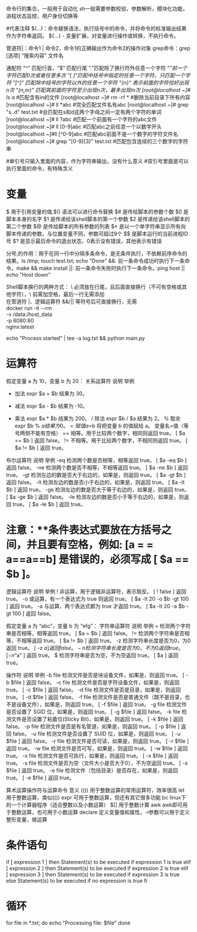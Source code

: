命令行的集合，一般用于自动化
sh一般需要参数校验，参数解析，模块化功能，进程状态监控，用户身份切换等

#代表注释
$(...)：命令替换语法，执行括号中的命令，并将命令的标准输出结果作为字符串返回。
${...} - 变量扩展，对变量进行操作或转换，不执行命令。

管道符|：命令1 | 命令2，命令1的正确输出作为命令2的操作对象
grep命令：grep [选项] “搜索内容” 文件名

通配符
"^" 匹配行首，“$” 匹配行尾
"."匹配除了换行符外任意一个字符
“*”前一个字符匹配0次或者任意多次
“[ ]”匹配中括号中指定的任意一个字符，只匹配一个字符
"[^]" 匹配除中括号的字符以外的任意一个字符
"\{n\}" 表示前面的字符恰好出现n次
"\{n,m\}" 匹配其前面的字符至少出现n次，最多出现m次
[root@localhost ~]# ls a*   #匹配含有in的文件
[root@localhost ~]# rm -rf *   #删除当前目录下所有内容
[root@localhost ~]# ll *abc   #完全匹配文件名有abc
[root@localhost ~]# grep "s..d" test.txt #会匹配在s和d这两个字母之间一定有两个字符的单词
[root@localhost ~]# ll ?abc   #匹配一个前面有一个字符的abc文件
[root@localhost ~]# ll [0-9]abc   #匹配abc之前任意一个以数字开头
[root@localhost ~]#ll [^0-9]abc   #匹配abc前面不是一个数字的字符文件名
[root@localhost ~]# grep "[0-9]{3\}" test.txt #匹配包含连续的三个数字的字符串


#单引号只输入里面的内容，作为字符串输出，没有什么意义
#双引号里面是可以执行里面的命令，有特殊含义

# 变量
$ 用于引用变量的值,$() 语法可以进行命令替换
$# 是传给脚本的参数个数
$0 是脚本本身的名字
$1 是传递给该shell脚本的第一个参数
$2 是传递给该shell脚本的第二个参数
$@ 是传给脚本的所有参数的列表
$* 是以一个单字符串显示所有向脚本传递的参数，与位置变量不同，参数可超过9个
$$ 是脚本运行的当前进程ID号
$? 是显示最后命令的退出状态，0表示没有错误，其他表示有错误


分号;的作用：用于在同一行中分隔多条命令，是无条件执行，不依赖前序命令的结果。ls /tmp; touch test.txt; echo "Done"
&&: 前一条命令成功时执行下一条命令。make && make install
||: 前一条命令失败时执行下一条命令。ping host || echo "Host down"

Shell脚本换行的两种方式‌：
\ 必须放在行尾，且后面直接换行（不可有空格或其他字符），\ 前需加空格，最后一行无需添加 \
在管道符 |、逻辑运算符 &&/|| 等符号后可直接换行，无需 \
docker run -it --rm \
-v /data:/host_data \
-p 8080:80 \
nginx:latest

echo "Process started" |
tee -a log.txt &&
python main.py

# 运算符
假定变量 a 为 10，变量 b 为 20：
关系运算符	说明	 举例
+	加法	expr $a + $b 结果为 30。
-	减法	expr $a - $b 结果为 -10。
*	乘法	expr $a \* $b 结果为 200。
/	除法	expr $b / $a 结果为 2。
%	取余	expr $b % $a 结果为 0。
=	赋值	a=$b 将把变量 b 的值赋给 a。 变量名=值（等号两侧不能有空格）
==	相等。用于比较两个数字，相同则返回 true。	[ $a == $b ] 返回 false。
!=	不相等。用于比较两个数字，不相同则返回 true。	[ $a != $b ] 返回 true。

布尔运算符	说明	举例
-eq	检测两个数是否相等，相等返回 true。	[ $a -eq $b ] 返回 false。
-ne	检测两个数是否不相等，不相等返回 true。	[ $a -ne $b ] 返回 true。
-gt	检测左边的数是否大于右边的，如果是，则返回 true。	[ $a -gt $b ] 返回 false。
-lt	检测左边的数是否小于右边的，如果是，则返回 true。	[ $a -lt $b ] 返回 true。
-ge	检测左边的数是否大于等于右边的，如果是，则返回 true。	[ $a -ge $b ] 返回 false。
-le	检测左边的数是否小于等于右边的，如果是，则返回 true。	[ $a -le $b ] 返回 true。
# 注意：**条件表达式要放在方括号之间，并且要有空格，例如: [a = = a==a==b] 是错误的，必须写成 [ $a == $b ]。

逻辑运算符	说明	举例
!	非运算，用于逻辑非运算符，表示取反。	[ ! false ] 返回 true。
-o	或运算，有一个表达式为 true 则返回 true。	[ $a -lt 20 -o $b -gt 100 ] 返回 true。
-a	与运算，两个表达式都为 true 才返回 true。	[ $a -lt 20 -a $b -gt 100 ] 返回 false。

假定变量 a 为 “abc”，变量 b 为 “efg”：
字符串运算符	说明	举例
=	检测两个字符串是否相等，相等返回 true。	[ $a = $b ] 返回 false。
!=	检测两个字符串是否相等，不相等返回 true。	[ $a != $b ] 返回 true。
-z	检测字符串长度是否为0，为0返回 true。	[ -z $a ] 返回 false。
-n	检测字符串长度是否为0，不为0返回 true。	[ -n “$a” ] 返回 true。
$	检测字符串是否为空，不为空返回 true。	[ $a ] 返回 true。

操作符	说明	举例
-b file	检测文件是否是块设备文件，如果是，则返回 true。	[ -b $file ] 返回 false。
-c file	检测文件是否是字符设备文件，如果是，则返回 true。	[ -c $file ] 返回 false。
-d file	检测文件是否是目录，如果是，则返回 true。	[ -d $file ] 返回 false。
-f file	检测文件是否是普通文件（既不是目录，也不是设备文件），如果是，则返回 true。	[ -f $file ] 返回 true。
-g file	检测文件是否设置了 SGID 位，如果是，则返回 true。	[ -g $file ] 返回 false。
-k file	检测文件是否设置了粘着位(Sticky Bit)，如果是，则返回 true。	[ -k $file ] 返回 false。
-p file	检测文件是否是有名管道，如果是，则返回 true。	[ -p $file ] 返回 false。
-u file	检测文件是否设置了 SUID 位，如果是，则返回 true。	[ -u $file ] 返回 false。
-r file	检测文件是否可读，如果是，则返回 true。	[ -r $file ] 返回 true。
-w file	检测文件是否可写，如果是，则返回 true。	[ -w $file ] 返回 true。
-x file	检测文件是否可执行，如果是，则返回 true。	[ -x $file ] 返回 true。
-s file	检测文件是否为空（文件大小是否大于0），不为空返回 true。	[ -s $file ] 返回 true。
-e file	检测文件（包括目录）是否存在，如果是，则返回 true。	[ -e $file ] 返回 true。

算术运算操作符与运算命令	意义
(())	用于整数运算的常用运算符，效率很高
let	用于整数运算，类似(())
expr	可用于整数运算，但还有其它很多功能
bc	linux下的一个计算器程序（适合整数以及小数运算）
$[]	用于整数计算
awk	awk即可用于整数运算，也可用于小数运算
declare	定义变量值和属性，-i参数可以用于定义整形变量，做运算

# 条件语句
if [ expression 1 ]
then
Statement(s) to be executed if expression 1 is true
elif [ expression 2 ]
then
Statement(s) to be executed if expression 2 is true
elif [ expression 3 ]
then
Statement(s) to be executed if expression 3 is true
else
Statement(s) to be executed if no expression is true
fi

# 循环
for file in *.txt; do
echo "Processing file: $file"
done



